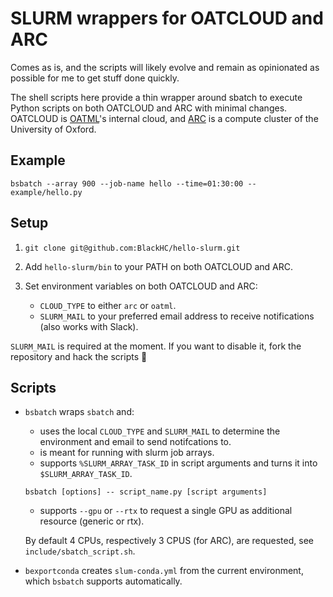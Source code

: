 # SLURM wrappers for OATCLOUD and ARC

Comes as is, and the scripts will likely evolve and remain as opinionated as possible for me to get stuff done quickly.

The shell scripts here provide a thin wrapper around sbatch to execute Python scripts on both OATCLOUD and ARC with minimal changes. OATCLOUD is [OATML](https://oatml.cs.ox.ac.uk/)'s internal cloud, and [ARC](https://www.arc.ox.ac.uk/) is a compute cluster of the University of Oxford.

## Example

```bsbatch --array 900 --job-name hello --time=01:30:00 -- example/hello.py```


## Setup

1. `git clone git@github.com:BlackHC/hello-slurm.git`
1. Add `hello-slurm/bin` to your PATH on both OATCLOUD and ARC. 
1. Set environment variables on both OATCLOUD and ARC:
    
    * `CLOUD_TYPE` to either `arc` or `oatml`.
    * `SLURM_MAIL` to your preferred email address to receive notifications (also works with Slack).

`SLURM_MAIL` is required at the moment. If you want to disable it, fork the repository and hack the scripts :tada:

## Scripts

* `bsbatch` wraps `sbatch` and:
  * uses the local `CLOUD_TYPE` and `SLURM_MAIL` to determine the environment and email to send notifcations to.
  * is meant for running with slurm job arrays.
  * supports `%SLURM_ARRAY_TASK_ID` in script arguments and turns it into `$SLURM_ARRAY_TASK_ID`.
  
   ```bsbatch [options] -- script_name.py [script arguments]```
  * supports `--gpu` or `--rtx` to request a single GPU as additional resource (generic or rtx).

   By default 4 CPUs, respectively 3 CPUS (for ARC), are requested, see `include/sbatch_script.sh`.

* `bexportconda` creates `slum-conda.yml` from the current environment, which `bsbatch` supports automatically.

